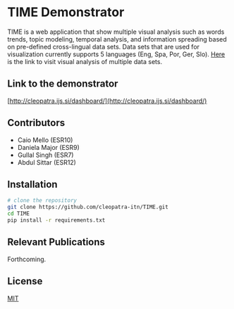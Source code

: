 # TIME Demonstrator
TIME is a web application that show multiple visual analysis such as words trends, topic modeling, temporal analysis, and information spreading based on pre-defined cross-lingual data sets.
Data sets that are used for visualization currently supports 5 languages (Eng, Spa, Por, Ger, Slo). [Here](http://cleopatra.ijs.si/dashboard/) is the link to visit visual analysis of multiple data sets.

## Link to the demonstrator
[http://cleopatra.ijs.si/dashboard/](http://cleopatra.ijs.si/dashboard/)

## Contributors
- Caio Mello (ESR10)
- Daniela Major (ESR9)
- Gullal Singh (ESR7)
- Abdul Sittar (ESR12)

## Installation
``` bash
# clone the repository
git clone https://github.com/cleopatra-itn/TIME.git
cd TIME
pip install -r requirements.txt
```
## Relevant Publications
Forthcoming.

## License
[MIT](https://choosealicense.com/licenses/mit/)
